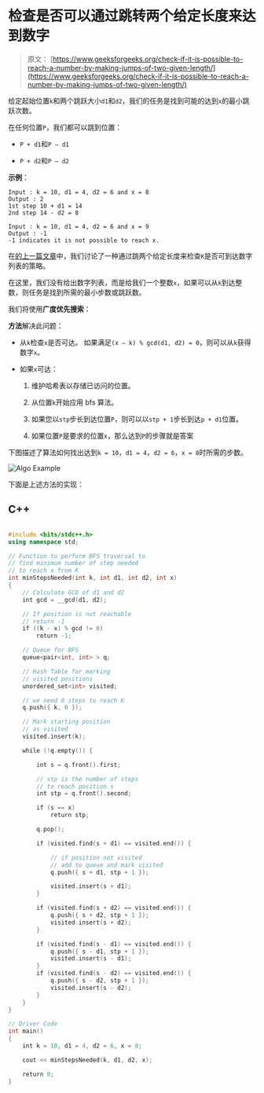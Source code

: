# 检查是否可以通过跳转两个给定长度来达到数字

> 原文： [https://www.geeksforgeeks.org/check-if-it-is-possible-to-reach-a-number-by-making-jumps-of-two-given-length/](https://www.geeksforgeeks.org/check-if-it-is-possible-to-reach-a-number-by-making-jumps-of-two-given-length/)

给定起始位置`k`和两个跳跃大小`d1`和`d2`，我们的任务是找到可能的达到`x`的最小跳跃次数。

在任何位置`P`，我们都可以跳到位置：

*   `P + d1`和`P – d1`

*   `P + d2`和`P – d2`

**示例**：

```
Input : k = 10, d1 = 4, d2 = 6 and x = 8 
Output : 2
1st step 10 + d1 = 14
2nd step 14 - d2 = 8

Input : k = 10, d1 = 4, d2 = 6 and x = 9
Output : -1
-1 indicates it is not possible to reach x.

```

在[的上一篇文章](https://www.geeksforgeeks.org/reach-the-numbers-by-making-jumps-of-two-given-lengths/)中，我们讨论了一种通过跳两个给定长度来检查`K`是否可到达数字列表的策略。

在这里，我们没有给出数字列表，而是给我们一个整数`x`，如果可以从`k`到达整数，则任务是找到所需的最小步数或跳跃数。

我们将使用**广度优先搜索**：

**方法**解决此问题：

*   从`k`检查`x`是否可达。 如果满足`(x – k) % gcd(d1, d2) = 0`，则可以从`k`获得数字`x`。

*   如果`x`可达：

    1.  维护哈希表以存储已访问的位置。

    2.  从位置`k`开始应用 bfs 算法。

    3.  如果您以`stp`步长到达位置`P`，则可以以`stp + 1`步长到达`p + d1`位置。

    4.  如果位置`P`是要求的位置`x`，那么达到`P`的步骤就是答案

下图描述了算法如何找出达到`k = 10`，`d1 = 4`，`d2 = 6`，`x = 8`时所需的步数。

![Algo Example](https://docs.google.com/drawings/d/e/2PACX-1vQNc-ChldajMUiKj_gyuUb4IrdhU7cCl-CLDSnA_slb_nU47DBOWqvE-ME35jMpaU6-vF4Jj1abOrrH/pub?w=1440&h=1080)

下面是上述方法的实现：

## C++

```cpp

#include <bits/stdc++.h> 
using namespace std; 

// Function to perform BFS traversal to 
// find minimum number of step needed 
// to reach x from K 
int minStepsNeeded(int k, int d1, int d2, int x) 
{ 
    // Calculate GCD of d1 and d2 
    int gcd = __gcd(d1, d2); 

    // If position is not reachable 
    // return -1 
    if ((k - x) % gcd != 0) 
        return -1; 

    // Queue for BFS 
    queue<pair<int, int> > q; 

    // Hash Table for marking 
    // visited positions 
    unordered_set<int> visited; 

    // we need 0 steps to reach K 
    q.push({ k, 0 }); 

    // Mark starting position 
    // as visited 
    visited.insert(k); 

    while (!q.empty()) { 

        int s = q.front().first; 

        // stp is the number of steps 
        // to reach position s 
        int stp = q.front().second; 

        if (s == x) 
            return stp; 

        q.pop(); 

        if (visited.find(s + d1) == visited.end()) { 

            // if position not visited 
            // add to queue and mark visited 
            q.push({ s + d1, stp + 1 }); 

            visited.insert(s + d1); 
        } 

        if (visited.find(s + d2) == visited.end()) { 
            q.push({ s + d2, stp + 1 }); 
            visited.insert(s + d2); 
        } 

        if (visited.find(s - d1) == visited.end()) { 
            q.push({ s - d1, stp + 1 }); 
            visited.insert(s - d1); 
        } 
        if (visited.find(s - d2) == visited.end()) { 
            q.push({ s - d2, stp + 1 }); 
            visited.insert(s - d2); 
        } 
    } 
} 

// Driver Code 
int main() 
{ 
    int k = 10, d1 = 4, d2 = 6, x = 8; 

    cout << minStepsNeeded(k, d1, d2, x); 

    return 0; 
} 

```